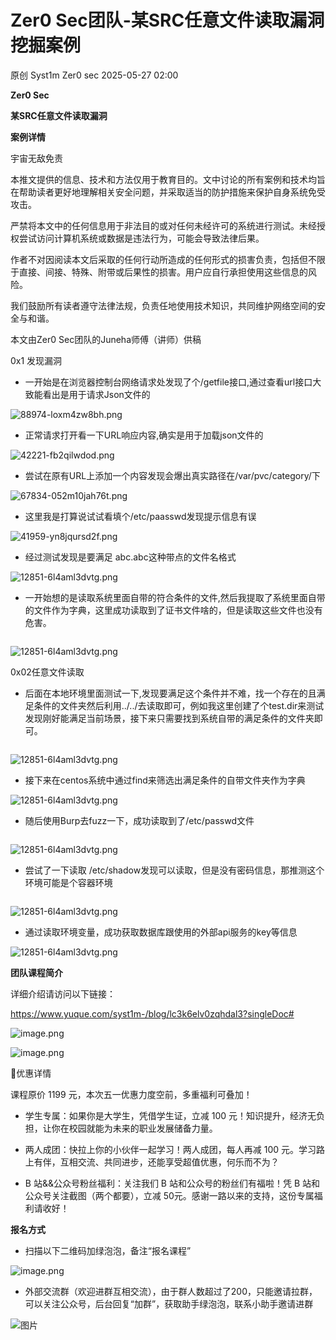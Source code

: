 #  Zer0 Sec团队-某SRC任意文件读取漏洞挖掘案例   
原创 Syst1m  Zer0 sec   2025-05-27 02:00  
  
**Zer0 Sec**  
  
**某SRC任意文件读取漏洞**  
  
  
**案例详情**  
  
宇宙无敌免责  
  
本推文提供的信息、技术和方法仅用于教育目的。文中讨论的所有案例和技术均旨在帮助读者更好地理解相关安全问题，并采取适当的防护措施来保护自身系统免受攻击。  
  
严禁将本文中的任何信息用于非法目的或对任何未经许可的系统进行测试。未经授权尝试访问计算机系统或数据是违法行为，可能会导致法律后果。  
  
作者不对因阅读本文后采取的任何行动所造成的任何形式的损害负责，包括但不限于直接、间接、特殊、附带或后果性的损害。用户应自行承担使用这些信息的风险。  
  
我们鼓励所有读者遵守法律法规，负责任地使用技术知识，共同维护网络空间的安全与和谐。  
  
本文由Zer0 Sec团队的Juneha师傅（讲师）供稿  
  
0x1 发现漏洞  
  
- 一开始是在浏览器控制台网络请求处发现了个/getfile接口,通过查看url接口大致能看出是用于请求Json文件的  
  
  
  
![88974-loxm4zw8bh.png](https://mmbiz.qpic.cn/mmbiz_png/lSfs7HwzmOOk3rIuvmG5j4fJHpJrCjYO18zJyuFkiaI7TUmGG1odo21ZSCS6mR6DmQm3QTF5CHuylE1M2VP16Ww/640?wx_fmt=png&from=appmsg "")  
  
- 正常请求打开看一下URL响应内容,确实是用于加载json文件的  
  
  
  
![42221-fb2qilwdod.png](https://mmbiz.qpic.cn/mmbiz_png/lSfs7HwzmOOk3rIuvmG5j4fJHpJrCjYOPSJBWeWrjViaQMpebd3JvN6MbALXAwCWuiaJ189YkEJOyg4QUNO40bpQ/640?wx_fmt=png&from=appmsg "")  
  
- 尝试在原有URL上添加一个内容发现会爆出真实路径在/var/pvc/category/下  
  
  
  
![67834-052m10jah76t.png](https://mmbiz.qpic.cn/mmbiz_png/lSfs7HwzmOOk3rIuvmG5j4fJHpJrCjYOUFkr31lr8PV8ey7zuB7aewHia9xBLOCX5639unckk8uXHdYLS8OvhVw/640?wx_fmt=png&from=appmsg "")  
  
- 这里我是打算说试试看填个/etc/paasswd发现提示信息有误  
  
  
  
![41959-yn8jqursd2f.png](https://mmbiz.qpic.cn/mmbiz_png/lSfs7HwzmOOk3rIuvmG5j4fJHpJrCjYOEswmibr6drczCc1cfyRBUDnu29c2IIegAK2ibNu2eK3BbudlXsEwVSWQ/640?wx_fmt=png&from=appmsg "")  
  
- 经过测试发现是要满足 abc.abc这种带点的文件名格式  
  
  
  
![12851-6l4aml3dvtg.png](https://mmbiz.qpic.cn/mmbiz_png/lSfs7HwzmOOk3rIuvmG5j4fJHpJrCjYO8NxO0RITib39jysOoAExCwTjnM1Nvy7icXhwsSZcicbQ6sKgXxXotug8Q/640?wx_fmt=png&from=appmsg "")  
  
- 一开始想的是读取系统里面自带的符合条件的文件,然后我提取了系统里面自带的文件作为字典，这里成功读取到了证书文件啥的，但是读取这些文件也没有危害。  
  
  
```
```  
  
![12851-6l4aml3dvtg.png](https://mmbiz.qpic.cn/mmbiz_png/lSfs7HwzmOOk3rIuvmG5j4fJHpJrCjYOfb9ibffpAe4PaZtmQHRG2mgUHGVE8QfibiabQ64ldLzALcWib6HGZia5ib3Q/640?wx_fmt=png&from=appmsg "")  
  
  
0x02任意文件读取  
  
- 后面在本地环境里面测试一下,发现要满足这个条件并不难，找一个存在的且满足条件的文件夹然后利用../../去读取即可，例如我这里创建了个test.dir来测试发现刚好能满足当前场景，接下来只需要找到系统自带的满足条件的文件夹即可。  
  
  
```
```  
  
![12851-6l4aml3dvtg.png](https://mmbiz.qpic.cn/mmbiz_png/lSfs7HwzmOOk3rIuvmG5j4fJHpJrCjYOF4ib4JDthbbt1lxJQxiaKjiaGw17bFCsR94etnV344680jxUORQ2m1XIw/640?wx_fmt=png&from=appmsg "")  
  
- 接下来在centos系统中通过find来筛选出满足条件的自带文件夹作为字典  
  
  
  
![12851-6l4aml3dvtg.png](https://mmbiz.qpic.cn/mmbiz_png/lSfs7HwzmOOk3rIuvmG5j4fJHpJrCjYODiav4oHzyAJvrazy7ic8wR7p8WQiajShiaQQZoXTcbdl1YSRt9b4DIuZHg/640?wx_fmt=png&from=appmsg "")  
  
- 随后使用Burp去fuzz一下，成功读取到了/etc/passwd文件  
  
  
```
```  
  
![12851-6l4aml3dvtg.png](https://mmbiz.qpic.cn/mmbiz_png/lSfs7HwzmOOk3rIuvmG5j4fJHpJrCjYOQptrmqn5RgvFlzib1LfqEg9EyBygqCjRyCvL8XZ0ZDmOWbTXIcwwJAw/640?wx_fmt=png&from=appmsg "")  
  
- 尝试了一下读取 /etc/shadow发现可以读取，但是没有密码信息，那推测这个环境可能是个容器环境  
  
  
```
```  
  
![12851-6l4aml3dvtg.png](https://mmbiz.qpic.cn/mmbiz_png/lSfs7HwzmOOk3rIuvmG5j4fJHpJrCjYOP69gjSicx1hIgmvuOl8BLZMDvuUPpBTBz3UzZGEhaxSySGpqD6zib0GA/640?wx_fmt=png&from=appmsg "")  
  
- 通过读取环境变量，成功获取数据库跟使用的外部api服务的key等信息  
  
  
  
![12851-6l4aml3dvtg.png](https://mmbiz.qpic.cn/mmbiz_png/lSfs7HwzmOOk3rIuvmG5j4fJHpJrCjYOo02et1miaZI9LrdibZfJ7qqyRcWK6JbEx7TKKuttyHBn3gZyEOWHQQ4w/640?wx_fmt=png&from=appmsg "")  
  
  
**团队课程简介**  
  
详细介绍请访问以下链接：  
  
https://www.yuque.com/syst1m-/blog/lc3k6elv0zqhdal3?singleDoc#  
  
![image.png](https://mmbiz.qpic.cn/mmbiz_png/lSfs7HwzmOOk3rIuvmG5j4fJHpJrCjYOEUapzzC1Kzaib0MJRSlKbTEgZftswEoHLKxySvib2MHXgFO9udvCzia3g/640?wx_fmt=png&from=appmsg "")  
  
![image.png](https://mmbiz.qpic.cn/mmbiz_png/lSfs7HwzmOOk3rIuvmG5j4fJHpJrCjYOzUxumQZMt3BCGgE9IfVl2oYUmRZEcl1yc5am4m9qJ5Q88ic1c4xPiaXA/640?wx_fmt=png&from=appmsg "")  
  
🎉优惠详情  
  
课程原价 1199 元，本次五一优惠力度空前，多重福利可叠加！  
  
- 学生专属：如果你是大学生，凭借学生证，立减 100 元！知识提升，经济无负担，让你在校园就能为未来的职业发展储备力量。  
  
- 两人成团：快拉上你的小伙伴一起学习！两人成团，每人再减 100 元。学习路上有伴，互相交流、共同进步，还能享受超值优惠，何乐而不为？  
  
- B 站&&公众号粉丝福利：关注我们 B 站和公众号的粉丝们有福啦！凭 B 站和公众号关注截图（两个都要），立减 50元。感谢一路以来的支持，这份专属福利请收好！  
  
  
  
**报名方式**  
  
  
- 扫描以下二维码加绿泡泡，备注“报名课程”  
  
  
  
![image.png](https://mmbiz.qpic.cn/mmbiz_png/lSfs7HwzmOOk3rIuvmG5j4fJHpJrCjYOL0UMx9wnEE5qgQWHYxMEv20Y7Z8EGgupC1vUy65yGJR9tg8LANhlIg/640?wx_fmt=png&from=appmsg "")  
  
  
- 外部交流群（欢迎进群互相交流），由于群人数超过了200，只能邀请拉群，可以关注公众号，后台回复“加群”，获取助手绿泡泡，联系小助手邀请进群  
  
  
  
![图片](https://mmbiz.qpic.cn/mmbiz_png/lSfs7HwzmOPQ0wFex2MNKbDRZ2sAzNCAMvALMuUhBbiazlVRN2P3ib3wPCuoMWibCUJvJNdAhBXKC6KHNBUWTr1vg/640?wx_fmt=png&from=appmsg "")  
  
  
  
